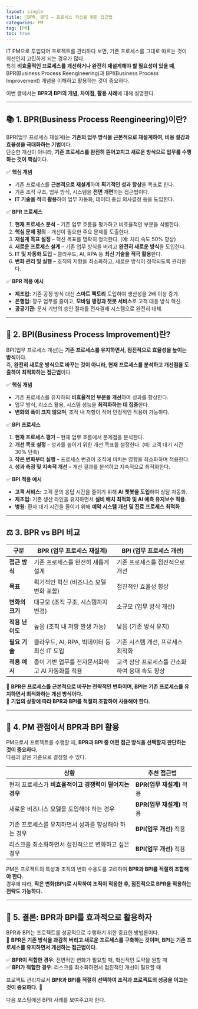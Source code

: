 ```yaml
---
layout: single
title: 🎯BPR, BPI – 프로세스 혁신을 위한 접근법
categories: PM
tag: [PM]
toc: true
---
```


IT PM으로 투입되어 프로젝트를 관리하다 보면, 기존 프로세스를 그대로 따르는 것이 최선인지 고민하게 되는 경우가 많다.  
특히 **비효율적인 프로세스를 개선하거나 완전히 재설계해야 할 필요성이 있을 때**, BPR(Business Process Reengineering)과 BPI(Business Process Improvement) 개념을 이해하고 활용하는 것이 중요하다.

이번 글에서는 **BPR과 BPI의 개념, 차이점, 활용 사례**에 대해 설명한다.

---

## 📚 1. BPR(Business Process Reengineering)이란?

BPR(업무 프로세스 재설계)는 **기존의 업무 방식을 근본적으로 재설계하여, 비용 절감과 효율성을 극대화하는 기법**이다.  
단순한 개선이 아니라, **기존 프로세스를 완전히 뜯어고치고 새로운 방식으로 업무를 수행하는 것이 핵심**이다.

✅ **핵심 개념**
- 기존 프로세스를 **근본적으로 재설계**하여 **획기적인 성과 향상**을 목표로 한다.
- 기존 조직 구조, 업무 방식, 시스템을 **전면 개편**하는 접근법이다.
- **IT 기술을 적극 활용**하여 업무 자동화, 데이터 중심 의사결정 등을 도입한다.

✅ **BPR 프로세스**
1. **현재 프로세스 분석** – 기존 업무 흐름을 평가하고 비효율적인 부분을 식별한다.
2. **핵심 문제 정의** – 개선이 필요한 주요 문제를 도출한다.
3. **재설계 목표 설정** – 혁신 목표를 명확히 정의한다. (예: 처리 속도 50% 향상)
4. **새로운 프로세스 설계** – 기존 업무 방식을 버리고 **완전히 새로운 방식**을 도입한다.
5. **IT 및 자동화 도입** – 클라우드, AI, RPA 등 **최신 기술을 적극 활용**한다.
6. **변화 관리 및 실행** – 조직의 저항을 최소화하고, 새로운 방식이 정착되도록 관리한다.

✅ **BPR 적용 예시**
- **제조업:** 기존 공정 방식 대신 **스마트 팩토리** 도입하여 생산성을 2배 이상 증가.
- **은행업:** 창구 업무를 줄이고, **모바일 뱅킹과 챗봇 서비스**로 고객 대응 방식 혁신.
- **공공기관:** 문서 기반의 승인 절차를 전자결재 시스템으로 완전히 대체.

---

## 🔄 2. BPI(Business Process Improvement)란?

BPI(업무 프로세스 개선)는 **기존 프로세스를 유지하면서, 점진적으로 효율성을 높이는 방식**이다.  
즉, **완전히 새로운 방식으로 바꾸는 것이 아니라, 현재 프로세스를 분석하고 개선점을 도출하여 최적화하는 접근법**이다.

✅ **핵심 개념**
- 기존 프로세스를 유지하되 **비효율적인 부분을 개선**하여 성과를 향상한다.
- 업무 방식, 리소스 활용, 시스템 성능을 **최적화하는 데 집중**한다.
- **변화의 폭이 크지 않으며**, 조직 내 저항이 적어 안정적인 적용이 가능하다.

✅ **BPI 프로세스**
1. **현재 프로세스 평가** – 현재 업무 흐름에서 문제점을 분석한다.
2. **개선 목표 설정** – 성과를 높이기 위한 개선 목표를 설정한다. (예: 고객 대기 시간 30% 단축)
3. **작은 변화부터 실행** – 프로세스 변경이 조직에 미치는 영향을 최소화하며 적용한다.
4. **성과 측정 및 지속적 개선** – 개선 결과를 분석하고 지속적으로 최적화한다.

✅ **BPI 적용 예시**
- **고객 서비스:** 고객 문의 응답 시간을 줄이기 위해 **AI 챗봇을 도입**하여 상담 자동화.
- **제조업:** 기존 생산 라인을 유지하면서 **설비 배치 최적화 및 AI 예측 유지보수 적용**.
- **병원:** 환자 대기 시간을 줄이기 위해 **예약 시스템 개선 및 진료 프로세스 최적화**.

---

## ⚖️ 3. BPR vs BPI 비교

| **구분** | **BPR (업무 프로세스 재설계)** | **BPI (업무 프로세스 개선)** |
|---------|----------------|----------------|
| **접근 방식** | 기존 프로세스를 완전히 새롭게 설계 | 기존 프로세스를 점진적으로 개선 |
| **목표** | 획기적인 혁신 (비즈니스 모델 변화 포함) | 점진적인 효율성 향상 |
| **변화의 크기** | 대규모 (조직 구조, 시스템까지 변경) | 소규모 (업무 방식 개선) |
| **적용 난이도** | 높음 (조직 내 저항 발생 가능) | 낮음 (기존 방식 유지) |
| **필요 기술** | 클라우드, AI, RPA, 빅데이터 등 최신 IT 도입 | 기존 시스템 개선, 프로세스 최적화 |
| **적용 예시** | 종이 기반 업무를 전자문서화하고 AI 자동화를 적용 | 고객 상담 프로세스를 간소화하여 응대 속도 향상 |

📌 **BPR은 프로세스를 근본적으로 바꾸는 전략적인 변화이며, BPI는 기존 프로세스를 유지하면서 최적화하는 개선 방식이다.**  
📌 **기업의 상황에 따라 BPR과 BPI를 적절히 조합하여 사용해야 한다.**

---

## 🚀 4. PM 관점에서 BPR과 BPI 활용

PM으로서 프로젝트를 수행할 때, **BPR과 BPI 중 어떤 접근 방식을 선택할지 판단하는 것이 중요하다.**  
다음과 같은 기준으로 결정할 수 있다.

| **상황** | **추천 접근법** |
|---------|--------------|
| 현재 프로세스가 **비효율적이고 경쟁력이 떨어지는 경우** | **BPR(업무 재설계)** 적용 |
| 새로운 비즈니스 모델을 도입해야 하는 경우 | **BPR(업무 재설계)** 적용 |
| 기존 프로세스를 유지하면서 성과를 향상해야 하는 경우 | **BPI(업무 개선)** 적용 |
| 리스크를 최소화하면서 점진적으로 변화하고 싶은 경우 | **BPI(업무 개선)** 적용 |

PM은 프로젝트의 특성과 조직의 변화 수용도를 고려하여 **BPR과 BPI를 적절히 조합해야 한다.**  
경우에 따라, **작은 변화(BPI)로 시작하여 조직이 적응한 후, 점진적으로 BPR을 적용하는 전략도 가능하다.**

---

## 🎯 5. 결론: BPR과 BPI를 효과적으로 활용하자

BPR과 BPI는 프로젝트를 성공적으로 수행하기 위한 중요한 방법론이다.  
📌 **BPR은 기존 방식을 과감히 버리고 새로운 프로세스를 구축하는 것이며, BPI는 기존 프로세스를 유지하면서 개선하는 접근법이다.**

✅ **BPR이 적합한 경우**: 전면적인 변화가 필요할 때, 혁신적인 도약을 원할 때  
✅ **BPI가 적합한 경우**: 리스크를 최소화하면서 점진적인 개선이 필요할 때

프로젝트 관리자로서 **BPR과 BPI를 적절히 선택하여 조직과 프로젝트의 성공을 이끄는 것이 중요하다.** 🚀

다음 포스팅에선 BPR 사례를 보여주고자 한다. 